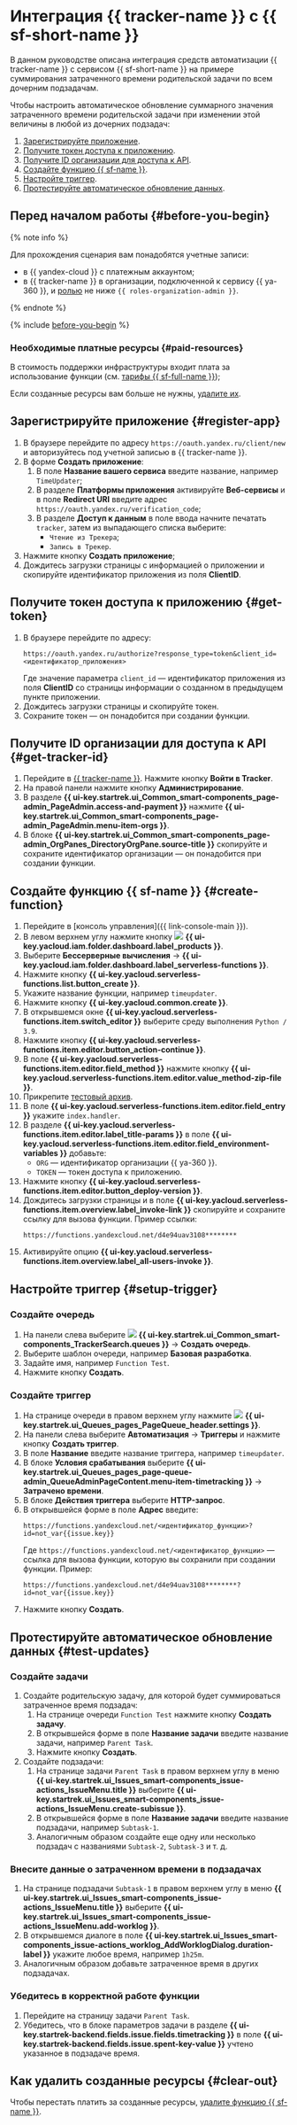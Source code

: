 # Интеграция {{ tracker-name }} с {{ sf-short-name }}

В данном руководстве описана интеграция средств автоматизации {{ tracker-name }} с сервисом {{ sf-short-name }} на примере суммирования затраченного времени родительской задачи по всем дочерним подзадачам.

Чтобы настроить автоматическое обновление суммарного значения затраченного времени родительской задачи при изменении этой величины в любой из дочерних подзадач:

1. [Зарегистрируйте приложение](#register-app).
1. [Получите токен доступа к приложению](#get-token).
1. [Получите ID организации для доступа к API](#get-tracker-id).
1. [Создайте функцию {{ sf-name }}](#create-function).
1. [Настройте триггер](#setup-trigger).
1. [Протестируйте автоматическое обновление данных](#test-updates).

## Перед началом работы {#before-you-begin}

{% note info %}

Для прохождения сценария вам понадобятся учетные записи:

* в {{ yandex-cloud }} с платежным аккаунтом;
* в {{ tracker-name }} в организации, подключенной к сервису {{ ya-360 }}, и [ролью](../../organization/security/index.md#service-roles) не ниже `{{ roles-organization-admin }}`.

{% endnote %}

{% include [before-you-begin](../../_tutorials/_tutorials_includes/before-you-begin.md) %}

### Необходимые платные ресурсы {#paid-resources}

В стоимость поддержки инфраструктуры входит плата за использование функции (см. [тарифы {{ sf-full-name }}](../../functions/pricing.md));

Если созданные ресурсы вам больше не нужны, [удалите их](#clear-out).

## Зарегистрируйте приложение {#register-app}

1. В браузере перейдите по адресу ` https://oauth.yandex.ru/client/new ` и авторизуйтесь под учетной записью в {{ tracker-name }}.
1. В форме **Создать приложение**:
	1. В поле **Название вашего сервиса** введите название, например `TimeUpdater`;
	1. В разделе **Платформы приложения** активируйте **Веб-сервисы** и в поле **Redirect URI** введите адрес ` https://oauth.yandex.ru/verification_code `;
	1. В разделе **Доступ к данным** в поле ввода начните печатать `tracker`, затем из выпадающего списка выберите:
		* `Чтение из Трекера`;
		* `Запись в Трекер`.
1. Нажмите кнопку **Создать приложение**;
1. Дождитесь загрузки страницы с информацией о приложении и скопируйте идентификатор приложения из поля **ClientID**. 

## Получите токен доступа к приложению {#get-token}

1. В браузере перейдите по адресу:
	```
	https://oauth.yandex.ru/authorize?response_type=token&client_id=<идентификатор_приложения> 
	```
	Где значение параметра `client_id` — идентификатор приложения из поля **ClientID** со страницы информации о созданном в предыдущем пункте приложении.
1. Дождитесь загрузки страницы и скопируйте токен.
1. Сохраните токен — он понадобится при создании функции.

## Получите ID организации для доступа к API {#get-tracker-id}

1. Перейдите в [{{ tracker-name }}](https://tracker.yandex.ru/). Нажмите кнопку **Войти в Tracker**.
1. На правой панели нажмите кнопку **Администрирование**.
1. В разделе **{{ ui-key.startrek.ui_Common_smart-components_page-admin_PageAdmin.access-and-payment }}** нажмите **{{ ui-key.startrek.ui_Common_smart-components_page-admin_PageAdmin.menu-item-orgs }}**.
1. В блоке **{{ ui-key.startrek.ui_Common_smart-components_page-admin_OrgPanes_DirectoryOrgPane.source-title }}** скопируйте и сохраните идентификатор организации — он понадобится при создании функции.

## Создайте функцию {{ sf-name }} {#create-function}

1. Перейдите в [консоль управления]({{ link-console-main }}).
1. В левом верхнем углу нажмите кнопку ![](../../_assets/console-icons/dots-9.svg) **{{ ui-key.yacloud.iam.folder.dashboard.label_products }}**.
1. Выберите **Бессерверные вычисления** → **{{ ui-key.yacloud.iam.folder.dashboard.label_serverless-functions }}**.
1. Нажмите кнопку **{{ ui-key.yacloud.serverless-functions.list.button_create }}**.
1. Укажите название функции, например `timeupdater`.
1. Нажмите кнопку **{{ ui-key.yacloud.common.create }}**.
1. В открывшемся окне **{{ ui-key.yacloud.serverless-functions.item.switch_editor }}** выберите среду выполнения `Python / 3.9`.
1. Нажмите кнопку **{{ ui-key.yacloud.serverless-functions.item.editor.button_action-continue }}**.
1. В поле **{{ ui-key.yacloud.serverless-functions.item.editor.field_method }}** нажмите кнопку **{{ ui-key.yacloud.serverless-functions.item.editor.value_method-zip-file }}**.
1. Прикрепите [тестовый архив](https://github.com/yandex-cloud-examples/yc-tracker-summarize-spent/blob/main/build/tracker-summarize-spent.zip).
1. В поле **{{ ui-key.yacloud.serverless-functions.item.editor.field_entry }}** укажите `index.handler`.
1. В разделе **{{ ui-key.yacloud.serverless-functions.item.editor.label_title-params }}** в поле **{{ ui-key.yacloud.serverless-functions.item.editor.field_environment-variables }}** добавьте:
   * `ORG` — идентификатор организации {{ ya-360 }}.
   * `TOKEN` — токен доступа к приложению.
1. Нажмите кнопку **{{ ui-key.yacloud.serverless-functions.item.editor.button_deploy-version }}**.
1. Дождитесь загрузки страницы и в поле **{{ ui-key.yacloud.serverless-functions.item.overview.label_invoke-link }}** скопируйте и сохраните ссылку для вызова функции.
	Пример ссылки:
	```
	https://functions.yandexcloud.net/d4e94uav3108********
	```
1. Активируйте опцию **{{ ui-key.yacloud.serverless-functions.item.overview.label_all-users-invoke }}**.

## Настройте триггер {#setup-trigger}

### Создайте очередь

1. На панели слева выберите ![](../../_assets/console-icons/layers-3-diagonal.svg) **{{ ui-key.startrek.ui_Common_smart-components_TrackerSearch.queues }}** → **Создать очередь**.
1. Выберите шаблон очереди, например **Базовая разработка**.
1. Задайте имя, например `Function Test`.
1. Нажмите кнопку **Создать**.

### Создайте триггер

1. На странице очереди в правом верхнем углу нажмите ![](../../_assets/console-icons/gear.svg) **{{ ui-key.startrek.ui_Queues_pages_PageQueue_header.settings }}**.
1. На панели слева выберите **Автоматизация** → **Триггеры** и нажмите кнопку **Создать триггер**.
1. В поле **Название** введите название триггера, например `timeupdater`.
1. В блоке **Условия срабатывания** выберите **{{ ui-key.startrek.ui_Queues_pages_page-queue-admin_QueueAdminPageContent.menu-item-timetracking }}**  → **Затрачено времени**.
1. В блоке **Действия триггера** выберите **HTTP-запрос**.
1. В открывшейся форме в поле **Адрес** введите:
	```
	https://functions.yandexcloud.net/<идентификатор_функции>?id=not_var{{issue.key}}
	```
	Где `https://functions.yandexcloud.net/<идентификатор_функции>` — ссылка для вызова функции, которую вы сохранили при создании функции.
	Пример:
	```
	https://functions.yandexcloud.net/d4e94uav3108********?id=not_var{{issue.key}}
	```
1. Нажмите кнопку **Создать**.

## Протестируйте автоматическое обновление данных {#test-updates}

### Создайте задачи

1. Создайте родительскую задачу, для которой будет суммироваться затраченное время подзадач:
	1. На странице очереди `Function Test` нажмите кнопку **Создать задачу**. 
	1. В открывшейся форме в поле **Название задачи** введите название задачи, например `Parent Task`.
	1. Нажмите кнопку **Создать**.
1. Создайте подзадачи:
	1. На странице задачи `Parent Task` в правом верхнем углу в меню **{{ ui-key.startrek.ui_Issues_smart-components_issue-actions_IssueMenu.title }}** выберите **{{ ui-key.startrek.ui_Issues_smart-components_issue-actions_IssueMenu.create-subissue }}**.
	1. В открывшейся форме в поле **Название задачи** введите название подзадачи, например `Subtask-1`.
	1. Аналогичным образом создайте еще одну или несколько подзадач с названиями `Subtask-2`, `Subtask-3` и т. д.

### Внесите данные о затраченном времени в подзадачах

1. На странице подзадачи `Subtask-1` в правом верхнем углу в меню **{{ ui-key.startrek.ui_Issues_smart-components_issue-actions_IssueMenu.title }}** выберите **{{ ui-key.startrek.ui_Issues_smart-components_issue-actions_IssueMenu.add-worklog }}**.
1. В открывшемся диалоге в поле **{{ ui-key.startrek.ui_Issues_smart-components_issue-actions_worklog_AddWorklogDialog.duration-label }}** укажите любое время, например `1h25m`.
1. Аналогичным образом добавьте затраченное время в других подзадачах.

### Убедитесь в корректной работе функции 

1. Перейдите на страницу задачи `Parent Task`.
1. Убедитесь, что в блоке параметров задачи в разделе **{{ ui-key.startrek-backend.fields.issue.fields.timetracking }}** в поле **{{ ui-key.startrek-backend.fields.issue.spent-key-value }}** учтено указанное в подзадаче время.

## Как удалить созданные ресурсы {#clear-out}

Чтобы перестать платить за созданные ресурсы, [удалите функцию {{ sf-name }}](../../functions/operations/function/function-delete.md).
